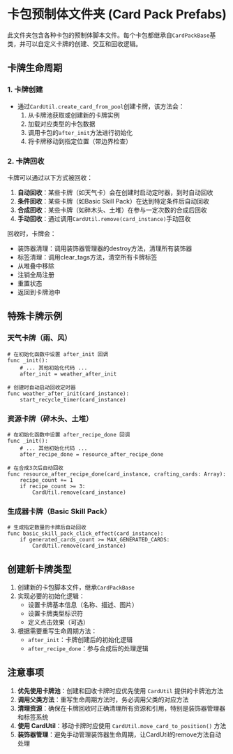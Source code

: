 # 卡包预制体文件夹 (Card Pack Prefabs)

此文件夹包含各种卡包的预制体脚本文件。每个卡包都继承自`CardPackBase`基类，并可以自定义卡牌的创建、交互和回收逻辑。

## 卡牌生命周期

### 1. 卡牌创建
- 通过`CardUtil.create_card_from_pool`创建卡牌，该方法会：
  1. 从卡牌池获取或创建新的卡牌实例
  2. 加载对应类型的卡包数据
  3. 调用卡包的`after_init`方法进行初始化
  4. 将卡牌移动到指定位置（带边界检查）

### 2. 卡牌回收
卡牌可以通过以下方式被回收：
1. **自动回收**：某些卡牌（如天气卡）会在创建时启动定时器，到时自动回收
2. **条件回收**：某些卡牌（如Basic Skill Pack）在达到特定条件后自动回收
3. **合成回收**：某些卡牌（如碎木头、土堆）在参与一定次数的合成后回收
4. **手动回收**：通过调用`CardUtil.remove(card_instance)`手动回收

回收时，卡牌会：
- 装饰器清理：调用装饰器管理器的destroy方法，清理所有装饰器
- 标签清理：调用clear_tags方法，清空所有卡牌标签
- 从堆叠中移除
- 注销全局注册
- 重置状态
- 返回到卡牌池中

## 特殊卡牌示例

### 天气卡牌（雨、风）
```gdscript
# 在初始化函数中设置 after_init 回调
func _init():
    # ... 其他初始化代码 ...
    after_init = weather_after_init

# 创建时自动启动回收定时器
func weather_after_init(card_instance):
    start_recycle_timer(card_instance)
```

### 资源卡牌（碎木头、土堆）
```gdscript
# 在初始化函数中设置 after_recipe_done 回调
func _init():
    # ... 其他初始化代码 ...
    after_recipe_done = resource_after_recipe_done

# 在合成3次后自动回收
func resource_after_recipe_done(card_instance, crafting_cards: Array):
    recipe_count += 1
    if recipe_count >= 3:
        CardUtil.remove(card_instance)
```

### 生成器卡牌（Basic Skill Pack）
```gdscript
# 生成指定数量的卡牌后自动回收
func basic_skill_pack_click_effect(card_instance):
    if generated_cards_count >= MAX_GENERATED_CARDS:
        CardUtil.remove(card_instance)
```

## 创建新卡牌类型

1. 创建新的卡包脚本文件，继承`CardPackBase`
2. 实现必要的初始化逻辑：
   - 设置卡牌基本信息（名称、描述、图片）
   - 设置卡牌类型标识符
   - 定义点击效果（可选）
3. 根据需要重写生命周期方法：
   - `after_init`：卡牌创建后的初始化逻辑
   - `after_recipe_done`：参与合成后的处理逻辑

## 注意事项

1. **优先使用卡牌池**：创建和回收卡牌时应优先使用 `CardUtil` 提供的卡牌池方法
2. **调用父类方法**：重写生命周期方法时，务必调用父类的对应方法
3. **清理资源**：确保在卡牌回收时正确清理所有资源和引用，特别是装饰器管理器和标签系统
4. **使用 CardUtil**：移动卡牌时应使用 `CardUtil.move_card_to_position()` 方法
5. **装饰器管理**：避免手动管理装饰器生命周期，让CardUtil的remove方法自动处理